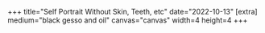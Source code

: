 +++
title="Self Portrait Without Skin, Teeth, etc"
date="2022-10-13"
[extra]
medium="black gesso and oil"
canvas="canvas"
width=4
height=4
+++